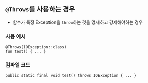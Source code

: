 ## `@Throws`를 사용하는 경우
- 함수가 특정 Exception을 `throw`하는 것을 명시하고 강제해야하는 경우
### 사용 예시
```
@Throws(IOException::class)
fun test() { ... }
```
### 컴파일 코드
```
public static final void test() throws IOException { ... }
```
